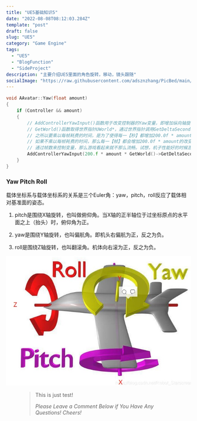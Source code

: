 ```yaml
---
title: "UE5基础知识5"
date: "2022-08-08T08:12:03.284Z"
template: "post"
draft: false
slug: "UE5"
category: "Game Engine"
tags:
  - "UE5"
  - "BlogFunction"
  - "SideProject"
description: "主要介绍UE5里面的角色旋转，移动，镜头跟随"
socialImage: "https://raw.githubusercontent.com/adsznzhang/PicBed/main/imgVoxelPluginUE5.jpg"
---
```

```cpp
void AAvatar::Yaw(float amount)
{
    if (Controller && amount)
    {
        // AddControllerYawInput()函数用于改变控制器的Yaw变量，即增加纵向轴旋转量。
        // GetWorld()函数取得世界指针UWorld*，通过世界指针调用GetDeltaSeconds()取得每帧耗费的时间。
        // 之所以要乘以每帧耗费的时间，是为了使得每一【秒】都增加200.0f * amount的改变量。
        // 如果不乘以每帧耗费的时间，那么每一【帧】都会增加200.0f * amount的改变量。（注意由于每秒渲染量不同，所以每秒的帧数不一定是固定的。）
        // 通过帧数来控制变量，那么游戏看起来就不那么流畅。试想，机子性能好的时候游戏角色动作就迅速，机子性能差的时候游戏角色动作就慢，这对于玩家公平吗？
        AddControllerYawInput(200.f * amount * GetWorld()->GetDeltaSeconds());
    }
}
```
### Yaw Pitch Roll
载体坐标系与载体坐标系的关系是三个Euler角：yaw，pitch，roll反应了载体相对基准面的姿态。  


1. pitch是围绕X轴旋转，也叫做俯仰角。当X轴的正半轴位于过坐标原点的水平面之上（抬头）时，俯仰角为正。

2. yaw是围绕Y轴旋转，也叫偏航角。即机头右偏航为正，反之为负。

3.  roll是围绕Z轴旋转，也叫翻滚角。机体向右滚为正，反之为负。


![Test](YawPitchRoll.jpg)
<figure>
	<blockquote>
		<p>This is just test!</p>
		<footer>
			<cite>Please Leave a Comment Below if You Have Any Questions! Cheers!</cite>
		</footer>
	</blockquote>
</figure>




